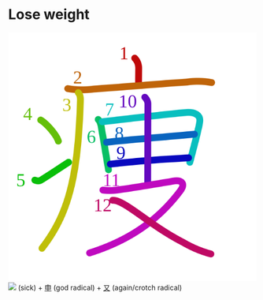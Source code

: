 # Lose weight
![75e9](Kanji/kanji-colorize/75e9.svg)
 ![](http://www.kanjidamage.com/assets/radsmall/sickness-762498ce0ff370c19b3ab974f3a75db4e212a1cd877dfe3597476bff7915ca5d.jpg) (sick) + [申](Kanji/kanji-dict/申.md) (god radical) + [又](Kanji/kanji-dict/又.md) (again/crotch radical)